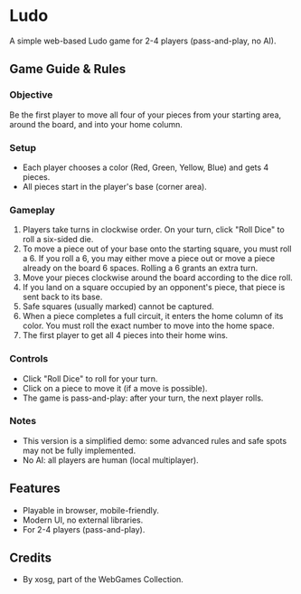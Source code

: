 
# Ludo

A simple web-based Ludo game for 2-4 players (pass-and-play, no AI).

## Game Guide & Rules

### Objective
Be the first player to move all four of your pieces from your starting area, around the board, and into your home column.

### Setup
- Each player chooses a color (Red, Green, Yellow, Blue) and gets 4 pieces.
- All pieces start in the player's base (corner area).

### Gameplay
1. Players take turns in clockwise order. On your turn, click "Roll Dice" to roll a six-sided die.
2. To move a piece out of your base onto the starting square, you must roll a 6. If you roll a 6, you may either move a piece out or move a piece already on the board 6 spaces. Rolling a 6 grants an extra turn.
3. Move your pieces clockwise around the board according to the dice roll.
4. If you land on a square occupied by an opponent's piece, that piece is sent back to its base.
5. Safe squares (usually marked) cannot be captured.
6. When a piece completes a full circuit, it enters the home column of its color. You must roll the exact number to move into the home space.
7. The first player to get all 4 pieces into their home wins.

### Controls
- Click "Roll Dice" to roll for your turn.
- Click on a piece to move it (if a move is possible).
- The game is pass-and-play: after your turn, the next player rolls.

### Notes
- This version is a simplified demo: some advanced rules and safe spots may not be fully implemented.
- No AI: all players are human (local multiplayer).

## Features
- Playable in browser, mobile-friendly.
- Modern UI, no external libraries.
- For 2-4 players (pass-and-play).

## Credits
- By xosg, part of the WebGames Collection.
